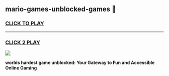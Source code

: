 
## mario-games-unblocked-games 👋
<h3>
<a href="https://premium.freeplayer.one?title=mario-games-unblocked-games&ref=14F">CLICK TO PLAY</a></h3>
<hr>

<h3>
<a href="https://premium.freeplayer.one?title=mario-games-unblocked-games&ref=14F">CLICK 2 PLAY</a>
  
</h3>

<a href="https://premium.freeplayer.one?title=mario-games-unblocked-games&ref=12F/"><img src="https://clearcache.store/games.png"></a>


**worlds hardest game unblocked: Your Gateway to Fun and Accessible Online Gaming**

